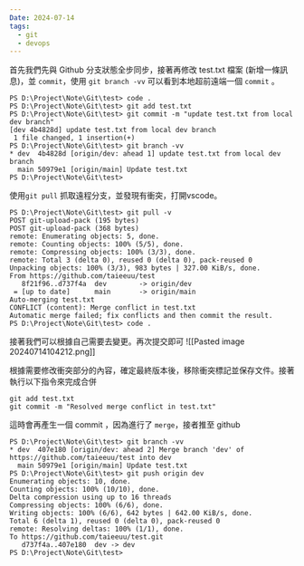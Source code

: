 ```yaml
---
Date: 2024-07-14
tags:
  - git
  - devops
---
```

首先我們先與 Github 分支狀態全步同步，接著再修改 test.txt 檔案 (新增一條訊息)，並 `commit`，使用 `git branch -vv` 可以看到本地超前遠端一個 `commit` 。
```shell
PS D:\Project\Note\Git\test> code .
PS D:\Project\Note\Git\test> git add test.txt
PS D:\Project\Note\Git\test> git commit -m "update test.txt from local dev branch"
[dev 4b4828d] update test.txt from local dev branch
 1 file changed, 1 insertion(+)
PS D:\Project\Note\Git\test> git branch -vv
* dev  4b4828d [origin/dev: ahead 1] update test.txt from local dev branch
  main 50979e1 [origin/main] Update test.txt
PS D:\Project\Note\Git\test>
```

使用`git pull` 抓取遠程分支，並發現有衝突，打開vscode。
```shell
PS D:\Project\Note\Git\test> git pull -v
POST git-upload-pack (195 bytes)
POST git-upload-pack (368 bytes)
remote: Enumerating objects: 5, done.
remote: Counting objects: 100% (5/5), done.
remote: Compressing objects: 100% (3/3), done.
remote: Total 3 (delta 0), reused 0 (delta 0), pack-reused 0
Unpacking objects: 100% (3/3), 983 bytes | 327.00 KiB/s, done.
From https://github.com/taieeuu/test
   8f21f96..d737f4a  dev        -> origin/dev
 = [up to date]      main       -> origin/main
Auto-merging test.txt
CONFLICT (content): Merge conflict in test.txt
Automatic merge failed; fix conflicts and then commit the result.
PS D:\Project\Note\Git\test> code . 
```

接著我們可以根據自己需要去變更。再次提交即可
![[Pasted image 20240714104212.png]]

根據需要修改衝突部分的內容，確定最終版本後，移除衝突標記並保存文件。接著執行以下指令來完成合併
```shell
git add test.txt
git commit -m "Resolved merge conflict in test.txt"
```

這時會再產生一個 commit ，因為進行了 `merge`，接者推至 github
```shell
PS D:\Project\Note\Git\test> git branch -vv
* dev  407e180 [origin/dev: ahead 2] Merge branch 'dev' of https://github.com/taieeuu/test into dev
  main 50979e1 [origin/main] Update test.txt
PS D:\Project\Note\Git\test> git push origin dev
Enumerating objects: 10, done.
Counting objects: 100% (10/10), done.
Delta compression using up to 16 threads
Compressing objects: 100% (6/6), done.
Writing objects: 100% (6/6), 642 bytes | 642.00 KiB/s, done.
Total 6 (delta 1), reused 0 (delta 0), pack-reused 0
remote: Resolving deltas: 100% (1/1), done.
To https://github.com/taieeuu/test.git
   d737f4a..407e180  dev -> dev
PS D:\Project\Note\Git\test>
```